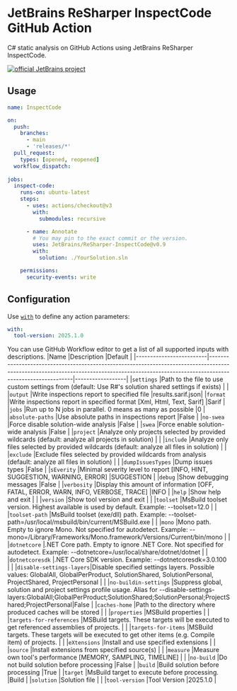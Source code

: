 # JetBrains ReSharper InspectCode GitHub Action

C# static analysis on GitHub Actions using JetBrains ReSharper InspectCode.

[![official JetBrains project](https://jb.gg/badges/official-flat-square.svg)](https://confluence.jetbrains.com/display/ALL/JetBrains+on+GitHub)

## Usage

```yml
name: InspectCode

on:
  push:
    branches:
      - main
      - 'releases/*'
  pull_request:
    types: [opened, reopened]
  workflow_dispatch:
  
jobs:
  inspect-code:
    runs-on: ubuntu-latest
    steps:
      - uses: actions/checkout@v3
        with:
          submodules: recursive

      - name: Annotate
        # You may pin to the exact commit or the version.
        uses: JetBrains/ReSharper-InspectCode@v0.9
        with:
          solution: ./YourSolution.sln

    permissions:
      security-events: write
```

## Configuration

Use [`with`](https://docs.github.com/en/actions/using-workflows/workflow-syntax-for-github-actions#jobsjob_idstepswith) to define any action parameters:
```yaml
with:
  tool-version: 2025.1.0
```
You can use GitHub Workflow editor to get a list of all supported inputs with descriptions. 
|Name                     |Description                                                                                                                                                                               |Default           |
|-------------------------|------------------------------------------------------------------------------------------------------------------------------------------------------------------------------------------|------------------|
|`settings`               |Path to the file to use custom settings from (default: Use R#'s solution shared settings if exists)                                                                                       |                  |
|`output`                 |Write inspections report to specified file                                                                                                                                                |results.sarif.json|
|`format`                 |Write inspections report in specified format [Xml, Html, Text, Sarif]                                                                                                                     |Sarif             |
|`jobs`                   |Run up to N jobs in parallel. 0 means as many as possible                                                                                                                                 |0                 |
|`absolute-paths`         |Use absolute paths in inspections report                                                                                                                                                  |False             |
|`no-swea`                |Force disable solution-wide analysis                                                                                                                                                      |False             |
|`swea`                   |Force enable solution-wide analysis                                                                                                                                                       |False             |
|`project`                |Analyze only projects selected by provided wildcards (default: analyze all projects in solution)                                                                                          |                  |
|`include`                |Analyze only files selected by provided wildcards (default: analyze all files in solution)                                                                                                |                  |
|`exclude`                |Exclude files selected by provided wildcards from analysis (default: analyze all files in solution)                                                                                       |                  |
|`dumpIssuesTypes`        |Dump issues types                                                                                                                                                                         |False             |
|`sEverity`               |Minimal severity level to report [INFO, HINT, SUGGESTION, WARNING, ERROR]                                                                                                                 |SUGGESTION        |
|`debug`                  |Show debugging messages                                                                                                                                                                   |False             |
|`verbosity`              |Display this amount of information [OFF, FATAL, ERROR, WARN, INFO, VERBOSE, TRACE]                                                                                                        |INFO              |
|`help`                   |Show help and exit                                                                                                                                                                        |                  |
|`version`                |Show tool version and exit                                                                                                                                                                |                  |
|`toolset`                |MsBuild toolset version. Highest available is used by default. Example: --toolset=12.0                                                                                                    |                  |
|`toolset-path`           |MsBuild toolset (exe/dll) path. Example: --toolset-path=/usr/local/msbuild/bin/current/MSBuild.exe                                                                                        |                  |
|`mono`                   |Mono path. Empty to ignore Mono. Not specified for autodetect. Example: --mono=/Library/Frameworks/Mono.framework/Versions/Current/bin/mono                                               |                  |
|`dotnetcore`             |.NET Core path. Empty to ignore .NET Core. Not specified for autodetect. Example: --dotnetcore=/usr/local/share/dotnet/dotnet                                                             |                  |
|`dotnetcoresdk`          |.NET Core SDK version. Example: --dotnetcoresdk=3.0.100                                                                                                                                   |                  |
|`disable-settings-layers`|Disable specified settings layers. Possible values: GlobalAll, GlobalPerProduct, SolutionShared, SolutionPersonal, ProjectShared, ProjectPersonal                                         |                  |
|`no-buildin-settings`    |Suppress global, solution and project settings profile usage. Alias for --disable-settings-layers:GlobalAll;GlobalPerProduct;SolutionShared;SolutionPersonal;ProjectShared;ProjectPersonal|False             |
|`caches-home`            |Path to the directory where produced caches will be stored                                                                                                                                |                  |
|`properties`             |MSBuild properties                                                                                                                                                                        |                  |
|`targets-for-references` |MSBuild targets. These targets will be executed to get referenced assemblies of projects.                                                                                                 |                  |
|`targets-for-items`      |MSBuild targets. These targets will be executed to get other items (e.g. Compile item) of projects.                                                                                       |                  |
|`eXtensions`             |Install and use specified extensions                                                                                                                                                      |                  |
|`source`                 |Install extensions from specified source(s)                                                                                                                                               |                  |
|`measure`                |Measure own tool's performance [MEMORY, SAMPLING, TIMELINE]                                                                                                                               |                  |
|`no-build`               |Do not build solution before processing                                                                                                                                                   |False             |
|`build`                  |Build solution before processing                                                                                                                                                          |True              |
|`target`                 |MsBuild target to execute before processing.                                                                                                                                              |Build             |
|`solution`               |Solution file                                                                                                                                                                             |                  |
|`tool-version`           |Tool Version                                                                                                                                                                              |2025.1.0          |
